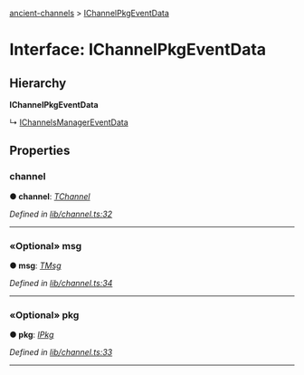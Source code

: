 [ancient-channels](../README.md) > [IChannelPkgEventData](../interfaces/ichannelpkgeventdata.md)



# Interface: IChannelPkgEventData

## Hierarchy

**IChannelPkgEventData**

↳  [IChannelsManagerEventData](ichannelsmanagereventdata.md)









## Properties
<a id="channel"></a>

###  channel

**●  channel**:  *[TChannel](../#tchannel)* 

*Defined in [lib/channel.ts:32](https://github.com/AncientSouls/Channels/blob/2911113/src/lib/channel.ts#L32)*





___

<a id="msg"></a>

### «Optional» msg

**●  msg**:  *[TMsg](../#tmsg)* 

*Defined in [lib/channel.ts:34](https://github.com/AncientSouls/Channels/blob/2911113/src/lib/channel.ts#L34)*





___

<a id="pkg"></a>

### «Optional» pkg

**●  pkg**:  *[IPkg](ipkg.md)* 

*Defined in [lib/channel.ts:33](https://github.com/AncientSouls/Channels/blob/2911113/src/lib/channel.ts#L33)*





___


